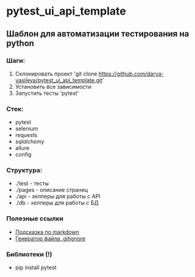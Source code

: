 # pytest_ui_api_template

## Шаблон для автоматизации тестирования на python

### Шаги:
1. Склонировать проект 'git clone https://github.com/darya-vasileva/pytest_ui_api_template.git'
2. Установить все зависимости
3. Запустить тесты 'pytest'

### Стек:
- pytest
- selenium
- requests
- _sqlalchemy_
- allure
- config

### Структура:
- ./test - тесты
- ./pages - описание страниц
- ./api - хелперы для работы с API
- ./db - хелперы для работы с БД

### Полезные ссылки
- [Подсказка по markdown](https://www.markdownguide.org/basic-syntax/)
- [Генератор файла .gitignore](https://www.toptal.com/developers/gitignore)

### Библиотеки (!)
- pip install pytest
